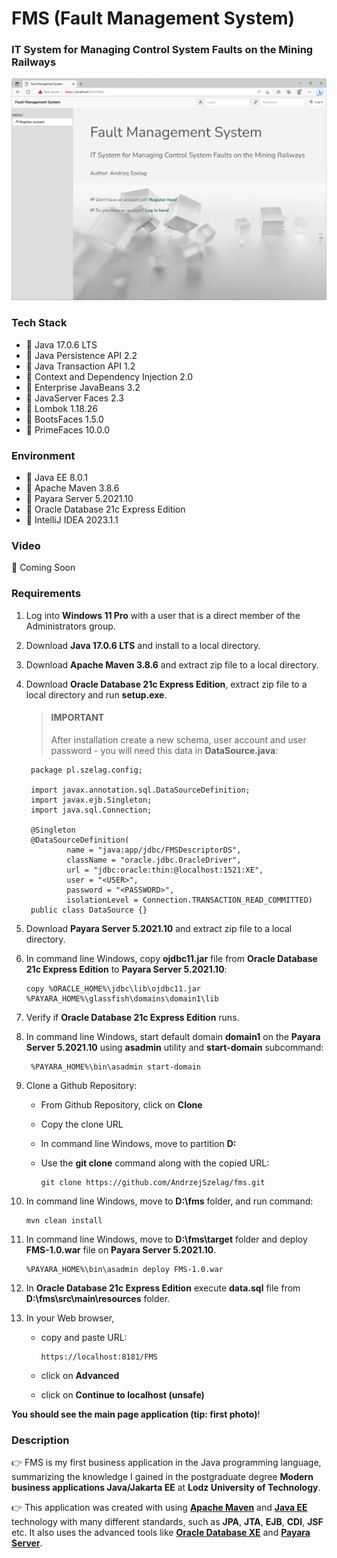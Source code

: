 # FMS (Fault Management System)
### IT System for Managing Control System Faults on the Mining Railways

![url3.java](url3.png)

### Tech Stack
* 🔶 Java 17.0.6 LTS
* 🔶 Java Persistence API 2.2
* 🔶 Java Transaction API 1.2
* 🔶 Context and Dependency Injection 2.0
* 🔶 Enterprise JavaBeans 3.2
* 🔶 JavaServer Faces 2.3
* 🔶 Lombok 1.18.26
* 🔶 BootsFaces 1.5.0
* 🔶 PrimeFaces 10.0.0


### Environment
* 🔶 Java EE 8.0.1
* 🔶 Apache Maven 3.8.6
* 🔶 Payara Server 5.2021.10
* 🔶 Oracle Database 21c Express Edition
* 🔶 IntelliJ IDEA 2023.1.1


### Video

🚀 Coming Soon


### Requirements

1. Log into __Windows 11 Pro__ with a user that is a direct member of the Administrators group.
2. Download __Java 17.0.6 LTS__ and install to a local directory.
3. Download __Apache Maven 3.8.6__ and extract zip file to a local directory.
4. Download __Oracle Database 21c Express Edition__, extract zip file to a local directory and run __setup.exe__. 

    > #### IMPORTANT
    > 
    > After installation create a new schema, user account and user password - you will need this data in __DataSource.java__:
     
        package pl.szelag.config;
    
        import javax.annotation.sql.DataSourceDefinition;
        import javax.ejb.Singleton;
        import java.sql.Connection;
    
        @Singleton
        @DataSourceDefinition(
                name = "java:app/jdbc/FMSDescriptorDS",
                className = "oracle.jdbc.OracleDriver",
                url = "jdbc:oracle:thin:@localhost:1521:XE",
                user = "<USER>",
                password = "<PASSWORD>",
                isolationLevel = Connection.TRANSACTION_READ_COMMITTED)
        public class DataSource {}

6. Download __Payara Server 5.2021.10__ and extract zip file to a local directory.
7. In command line Windows, copy __ojdbc11.jar__ file from __Oracle Database 21c Express Edition__ to __Payara Server 5.2021.10__:

       copy %ORACLE_HOME%\jdbc\lib\ojdbc11.jar %PAYARA_HOME%\glassfish\domains\domain1\lib

7. Verify if __Oracle Database 21c Express Edition__ runs.
8. In command line Windows, start default domain __domain1__ on the __Payara Server 5.2021.10__ using __asadmin__ utility and __start-domain__ subcommand:

        %PAYARA_HOME%\bin\asadmin start-domain

10. Clone a Github Repository:
    * From Github Repository, click on __Clone__
    * Copy the clone URL
    * In command line Windows, move to partition __D:__ 
    * Use the __git clone__ command along with the copied URL:


          git clone https://github.com/AndrzejSzelag/fms.git
        
    
11. In command line Windows, move to __D:\fms__ folder, and run command: 

        mvn clean install

13. In command line Windows, move to __D:\fms\target__ folder and deploy __FMS-1.0.war__ file on __Payara Server 5.2021.10__.

        %PAYARA_HOME%\bin\asadmin deploy FMS-1.0.war

14. In __Oracle Database 21c Express Edition__ execute __data.sql__ file from __D:\fms\src\main\resources__ folder.
15. In your Web browser,
    * copy and paste URL:

          https://localhost:8181/FMS
            
    * click on __Advanced__
    * click on __Continue to localhost (unsafe)__

__You should see the main page application (tip: first photo)__!


### Description

👉 FMS is my first business application in the Java programming language, summarizing the knowledge I gained in the postgraduate degree __Modern business applications Java/Jakarta EE__ at __Lodz University of Technology__.

👉 This application was created with using [__Apache Maven__](https://maven.apache.org/) and [__Java EE__](https://www.oracle.com/java/technologies/java-ee-glance.html) technology with many different standards, such as __JPA__, __JTA__, __EJB__, __CDI__, __JSF__ etc. It also uses the advanced tools like [__Oracle Database XE__](https://www.oracle.com/pl/database/technologies/appdev/xe.html) and [__Payara Server__](https://www.payara.fish/downloads/payara-platform-community-edition/).
